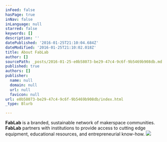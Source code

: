 ```yaml
---
inFeed: false
hasPage: true
inNav: false
inLanguage: null
starred: false
keywords: []
description: ''
datePublished: '2016-01-25T21:10:04.684Z'
dateModified: '2016-01-25T21:10:02.018Z'
title: About FabLab
author: []
sourcePath: _posts/2016-01-25-e0b58073-be29-47c4-9c6f-9b5469b908db.md
published: true
authors: []
publisher:
  name: null
  domain: null
  url: null
  favicon: null
url: e0b58073-be29-47c4-9c6f-9b5469b908db/index.html
_type: Blurb

---
```

**FabLab** is a branded, sustainable network of makerspace communities. **FabLab** partners with institutions to provide access to cutting edge equipment, educational resources, and entrepreneurial know-how.
![](https://the-grid-user-content.s3-us-west-2.amazonaws.com/e4f07dc3-83ac-4fe8-ac9d-f6815c9e79c3.jpg)